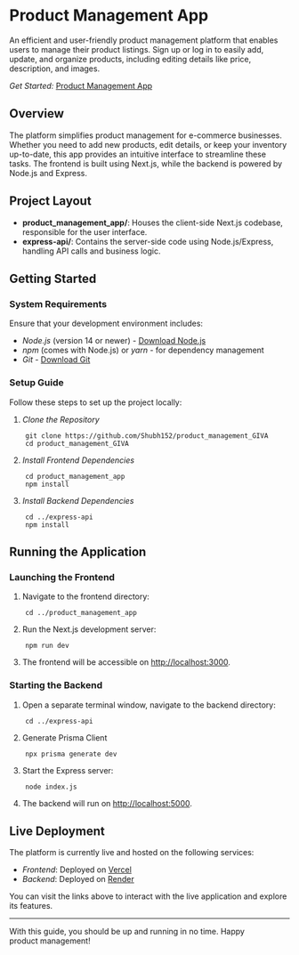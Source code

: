 # Product Management App

An efficient and user-friendly product management platform that enables users to manage their product listings. Sign up or log in to easily add, update, and organize products, including editing details like price, description, and images.

_Get Started:_ [Product Management App](https://product-management-giva.vercel.app/)

## Overview

The platform simplifies product management for e-commerce businesses. Whether you need to add new products, edit details, or keep your inventory up-to-date, this app provides an intuitive interface to streamline these tasks. The frontend is built using Next.js, while the backend is powered by Node.js and Express.

## Project Layout

- **product_management_app/**: Houses the client-side Next.js codebase, responsible for the user interface.
- **express-api/**: Contains the server-side code using Node.js/Express, handling API calls and business logic.

## Getting Started

### System Requirements

Ensure that your development environment includes:

- _Node.js_ (version 14 or newer) - [Download Node.js](https://nodejs.org/)
- _npm_ (comes with Node.js) or _yarn_ - for dependency management
- _Git_ - [Download Git](https://git-scm.com/)

### Setup Guide

Follow these steps to set up the project locally:

1. _Clone the Repository_

```
    git clone https://github.com/Shubh152/product_management_GIVA
    cd product_management_GIVA
```

2. _Install Frontend Dependencies_

```
    cd product_management_app
    npm install
```

3. _Install Backend Dependencies_

```
    cd ../express-api
    npm install
```

## Running the Application

### Launching the Frontend

1. Navigate to the frontend directory:

```
    cd ../product_management_app
```

2. Run the Next.js development server:
```
    npm run dev
```

3. The frontend will be accessible on [http://localhost:3000](http://localhost:3000).

### Starting the Backend

1. Open a separate terminal window, navigate to the backend directory:
```
    cd ../express-api
```

2. Generate Prisma Client
```
    npx prisma generate dev
```

3. Start the Express server:
```
    node index.js
```

4. The backend will run on [http://localhost:5000](http://localhost:5000).

## Live Deployment

The platform is currently live and hosted on the following services:
- *Frontend*: Deployed on [Vercel](https://product-management-giva.vercel.app/)
- *Backend*: Deployed on [Render](https://product-management-giva.onrender.com/)

You can visit the links above to interact with the live application and explore its features.

---
With this guide, you should be up and running in no time. Happy product management!

